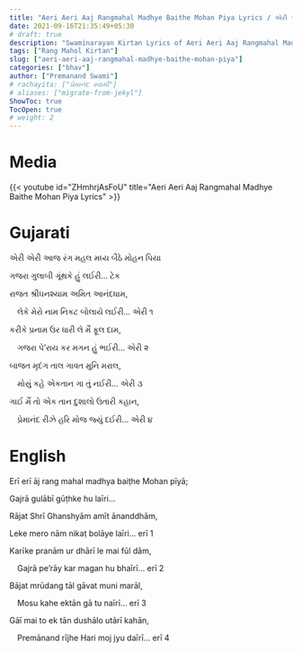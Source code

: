 ```yaml
---
title: "Aeri Aeri Aaj Rangmahal Madhye Baithe Mohan Piya Lyrics / એરી એરી આજ રંગ મહલ મધ્ય બૈઠે મોહન પિયા"
date: 2021-09-16T21:35:49+05:30
# draft: true
description: "Swaminarayan Kirtan Lyrics of Aeri Aeri Aaj Rangmahal Madhye Baithe Mohan Piya, of lord Swaminarayan"
tags: ["Rang Mahol Kirtan"]
slug: ["aeri-aeri-aaj-rangmahal-madhye-baithe-mohan-piya"]
categories: ["bhav"]
author: ["Premanand Swami"]
# rachayita: ["પ્રેમાનંદ સ્વામી"] 
# aliases: ["migrate-from-jekyl"]
ShowToc: true
TocOpen: true
# weight: 2
---
```


# Media
{{< youtube id="ZHmhrjAsFoU" title="Aeri Aeri Aaj Rangmahal Madhye Baithe Mohan Piya Lyrics" >}}


# Gujarati
એરી એરી આજ રંગ મહલ મધ્ય બૈઠે મોહન પિયા

ગજરા ગુલાબી ગૂંથકે હું લઈરી... ટેક

રાજત શ્રીઘનશ્યામ અમિત આનંદધામ,

 લેકે મેરો નામ નિકટ બોલાયે લઈરી... એરી ૧

કરીકે પ્રનામ ઉર ધારી લે મૈં ફૂલ દામ,

 ગજરા પે’રાય કર મગન હું ભઈરી... એરી ૨

બાજત મૃદંગ તાલ ગાવત મુનિ મરાલ,

 મોસું કહે એકતાન ગા તું નઈરી... એરી ૩

ગાઈ મૈં તો એક તાન દુશાલો ઉતારી કહાન,

 પ્રેમાનંદ રીઝે હરિ મોજ જ્યું દઈરી... એરી ૪

# English
Erī erī āj rang mahal madhya baiṭhe Mohan pīyā;

  Gajrā gulābī gūṭhke hu laīri...

Rājat Shrī Ghanshyām amīt ānanddhām,

  Leke mero nām nikaṭ bolāye laīri... erī 1

Karīke pranām ur dhārī le mai fūl dām,

 Gajrā pe’rāy kar magan hu bhaīrī... erī 2

Bājat mrūdang tāl gāvat muni marāl,

 Mosu kahe ektān gā tu naīrī... erī 3

Gāī mai to ek tān dushālo utārī kahān,

 Premānand rījhe Hari moj jyu daīrī... erī 4
